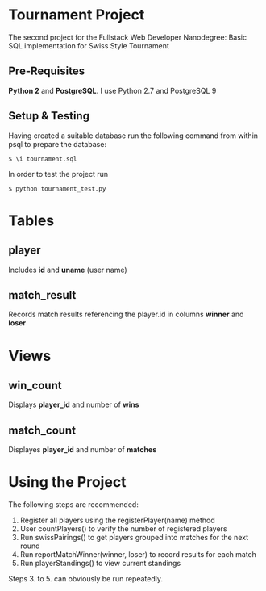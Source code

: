 # Tournament Project
The second project for the Fullstack Web Developer Nanodegree: 
Basic SQL implementation for Swiss Style Tournament
 
## Pre-Requisites
**Python 2** and **PostgreSQL**. I use Python 2.7 and PostgreSQL 9

## Setup & Testing
Having created a suitable database run the following command
from within psql to prepare the database:
```
$ \i tournament.sql
```
In order to test the project run
```
$ python tournament_test.py
```

# Tables
## player
Includes **id** and **uname** (user name)
 
## match_result
Records match results referencing the player.id in 
columns **winner** and **loser**

# Views
## win_count
Displays **player_id** and number of **wins**

## match_count
Displayes **player_id** and number of **matches**

# Using the Project
The following steps are recommended:
1. Register all players using the registerPlayer(name) method
2. User countPlayers() to verify the number of registered players
3. Run swissPairings() to get players grouped into matches for the next round
4. Run reportMatchWinner(winner, loser) to record results for each match
5. Run playerStandings() to view current standings

Steps 3. to 5. can obviously be run repeatedly.
